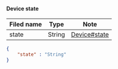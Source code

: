 #### Device state
Filed name | Type | Note
------------ | ------------- | -------------
state | String | [Device#state](device/DeviceDto.md)

```json
{
    "state" : "String"
}

```
